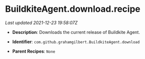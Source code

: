 # BuildkiteAgent.download.recipe

_Last updated 2021-12-23 19:58:07Z_

- **Description**: Downloads the current release of Buildkite Agent.

- **Identifier**: `com.github.grahamgilbert.BuildkiteAgent.download`

- **Parent Recipes**: `None`